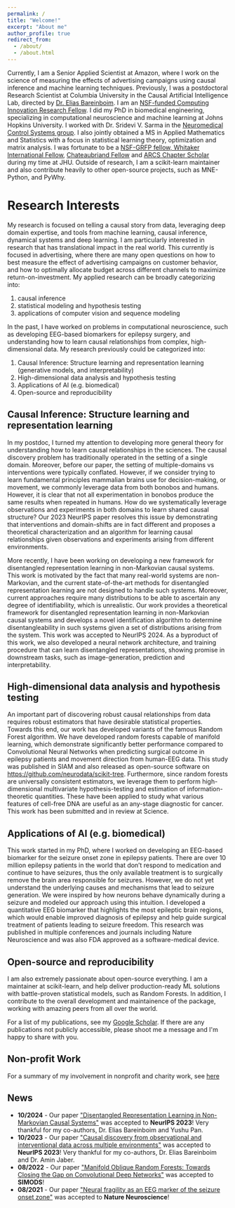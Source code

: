 ```yaml
---
permalink: /
title: "Welcome!"
excerpt: "About me"
author_profile: true
redirect_from: 
  - /about/
  - /about.html
---
```


Currently, I am a Senior Applied Scientist at Amazon, where I work on the science of measuring the effects of advertising campaigns using causal inference and machine learning techniques. Previously, I was a postdoctoral Research Scientist at Columbia University in the Causal Artificial Intelligence Lab, directed by [Dr. Elias Bareinboim](http://causalai.net). I am an [NSF-funded Computing Innovation Research Fellow](https://cifellows2021.org/2021-class/). I did my PhD in biomedical engineering, specializing in computational neuroscience and machine learning at Johns Hopkins University. I worked with Dr. Sridevi V. Sarma in the [Neuromedical Control Systems group](http://sarmalab.icm.jhu.edu/). I also jointly obtained a MS in Applied Mathematics and Statistics with a focus in statistical learning theory, optimization and matrix analysis. I was fortunate to be a [NSF-GRFP fellow, Whitaker International Fellow](https://icm.jhu.edu/2017/03/20/adam-li-selected-for-nsf-graduate-research-and-whitaker-international-fellowships/#.YH2ZT6lKj0o), [Chateaubriand Fellow](https://icm.jhu.edu/2017/06/16/adam-li-icm-phd-student-selected-for-chateaubriand-fellowship/#.YH2Zi6lKj0o) and [ARCS Chapter Scholar](https://icm.jhu.edu/2020/07/20/adam-li-icm-phd-student-receives-arcs-scholarship/#.YH2ZbKlKj0o) during my time at JHU. Outside of research, I am a scikit-learn maintainer and also contribute heavily to other open-source projects, such as MNE-Python, and PyWhy.

Research Interests
==================
My research is focused on telling a causal story from data, leveraging deep domain expertise, and tools from machine learning, causal inference, dynamical systems and deep learning. I am particularly interested in research that has translational impact in the real world. This currently is focused in advertising, where there are many open questions on how to best measure the effect of advertising campaigns on customer behavior, and how to optimally allocate budget across different channels to maximize return-on-investment. My applied research can be broadly categorizing into:

1. causal inference 
2. statistical modeling and hypothesis testing
3. applications of computer vision and sequence modeling 

In the past, I have worked on problems in computational neuroscience, such as developing EEG-based biomarkers for epilepsy surgery, and understanding how to learn causal relationships from complex, high-dimensional data. My research previously could be categorized into:

1. Causal Inference: Structure learning and representation learning (generative models, and interpretability)
2. High-dimensional data analysis and hypothesis testing
3. Applications of AI (e.g. biomedical)
4. Open-source and reproducibility

Causal Inference: Structure learning and representation learning
----------------------------------------------------------------
In my postdoc, I turned my attention to developing more general theory for understanding how to learn causal relationships in the sciences. The causal discovery problem has traditionally operated in the setting of a single domain. Moreover, before our paper, the setting of multiple-domains vs interventions were typically conflated. However, if we consider trying to learn fundamental principles mammalian brains use for decision-making, or movement, we commonly leverage data from both bonobos and humans. However, it is clear that not all experimentation in bonobos produce the same results when repeated in humans. How do we systematically leverage observations and experiments in both domains to learn shared causal structure? Our 2023 NeurIPS paper resolves this issue by demonstrating that interventions and domain-shifts are in fact different and proposes a theoretical characterization and an algorithm for learning causal relationships given observations and experiments arising from different environments.

More recently, I have been working on developing a new framework for disentangled representation learning in non-Markovian causal systems. This work is motivated by the fact that many real-world systems are non-Markovian, and the current state-of-the-art methods for disentangled representation learning are not designed to handle such systems. Moreover, current approaches require many distributions to be able to ascertain any degree of identifiability, which is unrealistic. Our work provides a theoretical framework for disentangled representation learning in non-Markovian causal systems and develops a novel identification algorithm to determine disentangleability in such systems given a set of distributions arising from the system. This work was accepted to NeurIPS 2024. As a byproduct of this work, we also developed a neural network architecture, and training procedure that can learn disentangled representations, showing promise in downstream tasks, such as image-generation, prediction and interpretability.

High-dimensional data analysis and hypothesis testing
-----------------------------------------------------
An important part of discovering robust causal relationships from data requires robust estimators that have desirable statistical properties. Towards this end, our work has developed variants of the famous Random Forest algorithm. We have developed random forests capable of manifold learning, which demonstrate significantly better performance compared to Convolutional Neural Networks when predicting surgical outcome in epilepsy patients and movement direction from human-EEG data. This study was published in SIAM and also released as open-source software on https://github.com/neurodata/scikit-tree. Furthermore, since random forests are universally consistent estimators, we leverage them to perform high-dimensional multivariate hypothesis-testing and estimation of information-theoretic quantities. These have been applied to study what various features of cell-free DNA are useful as an any-stage diagnostic for cancer. This work has been submitted and in review at Science.

Applications of AI (e.g. biomedical)
------------------------------------
This work started in my PhD, where I worked on developing an EEG-based biomarker for the seizure onset zone in epilepsy patients. There are over 10 million epilepsy patients in the world that don’t respond to medication and continue to have seizures, thus the only available treatment is to surgically remove the brain area responsible for seizures. However, we do not yet understand the underlying causes and mechanisms that lead to seizure generation. We were inspired by how neurons behave dynamically during a seizure and modeled our approach using this intuition. I developed a quantitative EEG biomarker that highlights the most epileptic brain regions, which would enable improved diagnosis of epilepsy and help guide surgical treatment of patients leading to seizure freedom. This research was published in multiple conferences and journals including Nature Neuroscience and was also FDA approved as a software-medical device.

Open-source and reproducibility
-------------------------------
I am also extremely passionate about open-source everything. I am a maintainer at scikit-learn, and help deliver production-ready ML solutions with battle-proven statistical models, such as Random Forests. In addition, I contribute to the overall development and maintainence of the package, working with amazing peers from all over the world.

For a list of my publications, see my [Google Scholar](https://scholar.google.com/citations?user=KxY17KcAAAAJ&hl=en). If there are any publications not publicly accessible, please shoot me a message and I'm happy to share with you.

Non-profit Work
---------------
For a summary of my involvement in nonprofit and charity work, see [here](/nonprofit)

## News
- **10/2024** - Our paper ["Disentangled Representation Learning in Non-Markovian Causal Systems"](https://causalai.net/r110.pdf) was accepted to **NeurIPS 2023**! Very thankful for my co-authors, Dr. Elias Bareinboim and Yushu Pan.
- **10/2023** - Our paper ["Causal discovery from observational and interventional data across multiple environments"](https://causalai.net/r98.pdf) was accepted to **NeurIPS 2023**! Very thankful for my co-authors, Dr. Elias Bareinboim and Dr. Amin Jaber.
- **08/2022** - Our paper ["Manifold Oblique Random Forests: Towards Closing the Gap on Convolutional Deep Networks"](https://arxiv.org/abs/1909.11799) was accepted to **SIMODS**!
- **08/2021** - Our paper ["Neural fragility as an EEG marker of the seizure onset zone"](https://www.nature.com/articles/s41593-021-00901-w) was accepted to **Nature Neuroscience**!
